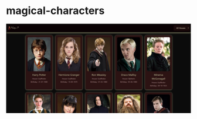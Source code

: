# magical-characters

![Alt text](https://raw.githubusercontent.com/osamaaAlmahameed/magical-characters/magic/img1.png)
